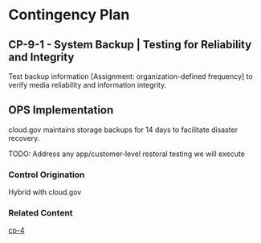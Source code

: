 # Contingency Plan
## CP-9-1 - System Backup | Testing for Reliability and Integrity

Test backup information [Assignment: organization-defined frequency] to verify media reliability and information integrity.

## OPS Implementation

cloud.gov maintains storage backups for 14 days to facilitate disaster recovery.

TODO: Address any app/customer-level restoral testing we will execute

### Control Origination

Hybrid with cloud.gov

### Related Content

[cp-4](../cp-04/index.md)
